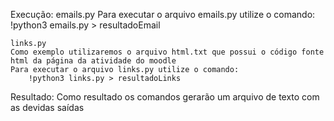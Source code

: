 Execução:
    emails.py
    Para executar o arquivo emails.py utilize o comando:
        !python3 emails.py > resultadoEmail

    links.py
    Como exemplo utilizaremos o arquivo html.txt que possui o código fonte html da página da atividade do moodle
    Para executar o arquivo links.py utilize o comando:
        !python3 links.py > resultadoLinks

Resultado:
    Como resultado os comandos gerarão um arquivo de texto com as devidas saídas
